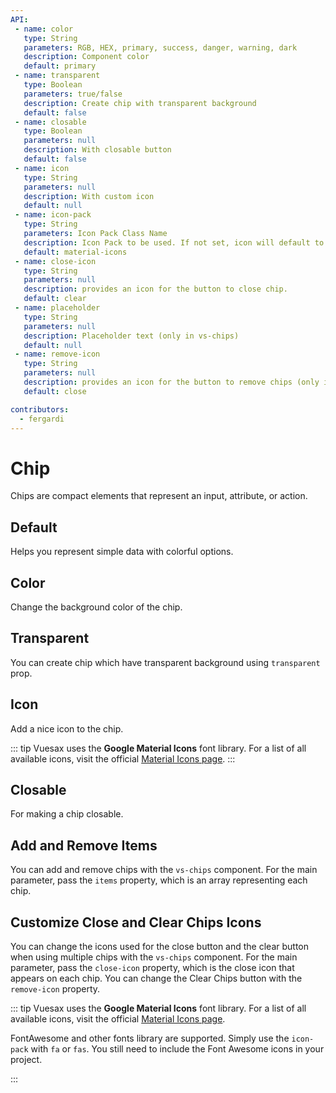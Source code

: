 ```yaml
---
API:
 - name: color
   type: String
   parameters: RGB, HEX, primary, success, danger, warning, dark
   description: Component color
   default: primary
 - name: transparent
   type: Boolean
   parameters: true/false
   description: Create chip with transparent background
   default: false
 - name: closable
   type: Boolean
   parameters: null
   description: With closable button
   default: false
 - name: icon
   type: String
   parameters: null
   description: With custom icon
   default: null
 - name: icon-pack
   type: String
   parameters: Icon Pack Class Name
   description: Icon Pack to be used. If not set, icon will default to Material Icons. ex. FA4 uses fa or fas, FA5 uses fas, far, or fal.
   default: material-icons
 - name: close-icon
   type: String
   parameters: null
   description: provides an icon for the button to close chip.
   default: clear
 - name: placeholder
   type: String
   parameters: null
   description: Placeholder text (only in vs-chips)
   default: null
 - name: remove-icon
   type: String
   parameters: null
   description: provides an icon for the button to remove chips (only in vs-chips)
   default: close

contributors:
  - fergardi
---
```


 # Chip

<box header>

  Chips are compact elements that represent an input, attribute, or action.

</box>

<box>

## Default

Helps you represent simple data with colorful options.

<vuecode md center>
<template #demo>
<div>
  <vs-chip>
    Basic Chip
  </vs-chip>
  <vs-chip>
    <vs-avatar text="LD"/>
    Avatar Text
  </vs-chip>
  <vs-chip>
    <vs-avatar />
    Avatar Icon
  </vs-chip>
  <vs-chip>
    <vs-avatar src="https://randomuser.me/api/portraits/men/4.jpg"/>
    Avatar Image
  </vs-chip>
  <vs-chip closable close-icon='clear'>
    Closable chip
  </vs-chip>
</div>
</template>
<template #code>

```html
<template lang="html">
  <div class="centerx">
    <vs-chip>
        Basic Chip
      </vs-chip>
      <vs-chip>
        <vs-avatar text="LD"/>
        Avatar Text
      </vs-chip>
      <vs-chip>
        <vs-avatar />
        Avatar Icon
      </vs-chip>
      <vs-chip>
        <vs-avatar src="https://randomuser.me/api/portraits/men/4.jpg"/>
        Avatar Image
      </vs-chip>
      <vs-chip closable>
        Closable chip
      </vs-chip>
  </div>
</template>

<script>
export default {
}
</script>
```

</template>
</vuecode>

</box>

<box>

## Color

Change the background color of the chip.

<vuecode md center>
<template #demo>
<div>
  <vs-chip color="primary">
    Basic Chip
  </vs-chip>
  <vs-chip color="success">
    <vs-avatar text="LD"/>
    Avatar Text
  </vs-chip>
  <vs-chip color="danger">
    <vs-avatar />
    Avatar Icon
  </vs-chip>
  <vs-chip color="warning">
    <vs-avatar src="https://randomuser.me/api/portraits/men/4.jpg"/>
    Avatar Image
  </vs-chip >
  <vs-chip closable color="dark">
    Closable chip
  </vs-chip>
  <vs-chip closable color="#24c1a0" close-icon="close">
    <vs-avatar src="https://randomuser.me/api/portraits/men/16.jpg"/>
    Closable chip
  </vs-chip>
</div>
</template>
<template #code>

```html
<template lang="html">
  <div class="centerx">
      <vs-chip color="primary">
        Basic Chip
      </vs-chip>
      <vs-chip color="success">
        <vs-avatar text="LD"/>
        Avatar Text
      </vs-chip>
      <vs-chip color="danger">
        <vs-avatar />
        Avatar Icon
      </vs-chip>
      <vs-chip color="warning">
        <vs-avatar src="https://randomuser.me/api/portraits/men/4.jpg"/>
        Avatar Image
      </vs-chip >
      <vs-chip closable color="dark">
        Closable chip
      </vs-chip>
      <vs-chip closable color="#24c1a0" close-icon="close">
        <vs-avatar src="https://randomuser.me/api/portraits/men/16.jpg"/>
        Closable chip
      </vs-chip>
  </div>
</template>

<script>
export default {
}
</script>
```

</template>
</vuecode>

</box>


<box>

## Transparent

You can create chip which have transparent background using `transparent` prop.

<vuecode md center>
<template #demo>
<div>
  <vs-chip transparent color="primary">
    Basic Chip
  </vs-chip>
  <vs-chip transparent color="success">
    <vs-avatar text="LD"/>
    Avatar Text
  </vs-chip>
  <vs-chip transparent color="danger">
    <vs-avatar />
    Avatar Icon
  </vs-chip>
  <vs-chip transparent color="warning">
    <vs-avatar src="https://randomuser.me/api/portraits/men/4.jpg"/>
    Avatar Image
  </vs-chip >
  <vs-chip transparent closable color="dark">
    Closable chip
  </vs-chip>
  <vs-chip transparent closable color="#24c1a0" close-icon="close">
    <vs-avatar src="https://randomuser.me/api/portraits/men/16.jpg"/>
    Closable chip
  </vs-chip>
</div>
</template>
<template #code>

```html
<template lang="html">
  <template #demo>
<div>
    <vs-chip transparent color="primary">
      Basic Chip
    </vs-chip>
    <vs-chip transparent color="success">
      <vs-avatar text="LD"/>
      Avatar Text
    </vs-chip>
    <vs-chip transparent color="danger">
      <vs-avatar />
      Avatar Icon
    </vs-chip>
    <vs-chip transparent color="warning">
      <vs-avatar src="https://randomuser.me/api/portraits/men/4.jpg"/>
      Avatar Image
    </vs-chip >
    <vs-chip transparent closable color="dark">
      Closable chip
    </vs-chip>
    <vs-chip transparent closable color="#24c1a0" close-icon="close">
      <vs-avatar src="https://randomuser.me/api/portraits/men/16.jpg"/>
      Closable chip
    </vs-chip>
  </div>
</template>
```

</template>
</vuecode>

</box>


<box>

## Icon

Add a nice icon to the chip.

::: tip
Vuesax uses the **Google Material Icons** font library. For a list of all available icons, visit the official [Material Icons page](https://material.io/icons/).
:::

<vuecode md center>
<template #demo>
<div>
  <vs-chip>
    <vs-avatar />
    Icon Default
  </vs-chip>
  <vs-chip color="primary">
    <vs-avatar icon="send" />
    Icon send
  </vs-chip>
  <vs-chip color="success">
    <vs-avatar icon="markunread" />
    Icon markunread
  </vs-chip>
  <vs-chip color="danger">
    <vs-avatar icon="link_off" />
    Icon link_off
  </vs-chip>
  <vs-chip color="warning">
    <vs-avatar icon="battery_alert" />
    Icon battery_alert
  </vs-chip>
  <vs-chip color="dark">
    <vs-avatar icon="edit" />
    Icon edit
  </vs-chip>
</div>
</template>
<template #code>

```html
<template lang="html">
  <div class="centerx">
    <vs-chip>
      <vs-avatar />
      Icon Default
    </vs-chip>
    <vs-chip color="primary">
      <vs-avatar icon="send" />
      Icon send
    </vs-chip>
    <vs-chip color="success">
      <vs-avatar icon="markunread" />
      Icon markunread
    </vs-chip>
    <vs-chip color="danger">
      <vs-avatar icon="link_off" />
      Icon link_off
    </vs-chip>
    <vs-chip color="warning">
      <vs-avatar icon="battery_alert" />
      Icon battery_alert
    </vs-chip>
    <vs-chip color="dark">
      <vs-avatar icon="edit" />
      Icon edit
    </vs-chip>
  </div>
</template>

<script>
export default {
}
</script>
```

</template>
</vuecode>

</box>

<box>

## Closable

For making a chip closable.

<vuecode md>
<template #demo>
<div>
  <Demos-Chips-Closable />
</div>
</template>
<template #code>

```html
<template lang="html">
  <div class="centerx">
    <vs-button v-if="chips.length == 0" @click="reset" type="filled">Reset Chips</vs-button>
    <vs-chip @click="remove(chip)" v-for="chip in chips" closable>
      {{ chip }}
    </vs-chip>

  </div>
</template>

<script>
export default {
  data(){
    return {
      chips:[
        'Dribbble',
        'GitHub',
        'Behance',
        'Vuejs',
        'Vuesax',
      ],
    }
  },
  methods: {
    reset () {
      this.chips = [
        'Dribbble',
        'GitHub',
        'Behance',
        'Vuejs',
        'Vuesax',
      ]
    },
    remove (item) {
      this.chips.splice(this.chips.indexOf(item), 1)
    }
  }
}
</script>

<style lang="css">
.total {
  width: 100%
}
</style>
```

</template>
</vuecode>

</box>


<box>

## Add and Remove Items

You can add and remove chips with the `vs-chips` component. For the main parameter, pass the `items` property, which is an array representing each chip.

<vuecode md>
<template #demo>
<div>
  <Demos-Chips-Addremove />
</div>
</template>
<template #code>

```html
<template lang="html">
  <div class="total">
    <div class="modelx">
      {{chips}}
    </div>
    <vs-chips color="rgb(145, 32, 159)" placeholder="New Element" v-model="chips">
      <vs-chip
        :key="chip"
        @click="remove(chip)"
        v-for="chip in chips" closable>
        {{ chip }}
      </vs-chip>
    </vs-chips>
  </div>
</template>

<script>
export default {
  data(){
    return {
      chips:[
        "Vuejs",
        "Node",
        "Vuesax"
      ]
    }
  },
  methods: {
    remove (item) {
      this.chips.splice(this.chips.indexOf(item), 1)
    }
  }
}
</script>

<style lang="css">
.total {
  width: 100%
}
</style>
```

</template>
</vuecode>

</box>

<box>

## Customize Close and Clear Chips Icons

You can change the icons used for the close button and the clear button when using multiple chips with the `vs-chips` component. For the main parameter, pass the `close-icon` property, which is the close icon that appears on each chip. You can change the Clear Chips button with the `remove-icon` property.

::: tip
Vuesax uses the **Google Material Icons** font library. For a list of all available icons, visit the official [Material Icons page](https://material.io/icons/).

FontAwesome and other fonts library are supported. Simply use the `icon-pack` with `fa` or `fas`. You still need to include the Font Awesome icons in your project.

:::

<vuecode md>
<template #demo>
<div>
  <Demos-Chips-Changecloseclearicons />
</div>
</template>
<template #code>

```html
<template lang="html">
  <div class="total">
    <div class="modelx">
      {{chips}}
    </div>
    <vs-chips color="rgb(145, 32, 159)" placeholder="New Element" v-model="chips" remove-icon="delete_forever">
      <vs-chip
        :key="chip"
        @click="remove(chip)"
        v-for="chip in chips" closable close-icon="delete">
        {{ chip }}
      </vs-chip>
    </vs-chips>
  </div>
</template>

<script>
export default {
  data(){
    return {
      chips:[
        "Vuejs",
        "Node",
        "Vuesax"
      ]
    }
  },
  methods: {
    remove (item) {
      this.chips.splice(this.chips.indexOf(item), 1)
    }
  }
}
</script>

<style lang="css">
.total {
  width: 100%
}
</style>
```

</template>
</vuecode>

</box>
